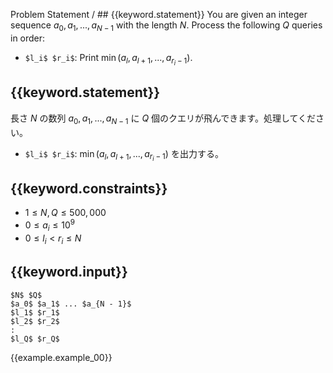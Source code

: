 Problem Statement / ## {{keyword.statement}}
You are given an integer sequence $a_0, a_1, ..., a_{N-1}$ with the length $N$.
Process the following $Q$ queries in order:

- `$l_i$ $r_i$`: Print $\min(a_l, a_{l+1}, ..., a_{r_i - 1})$.

## {{keyword.statement}}
長さ $N$ の数列 $a_0, a_1, ..., a_{N-1}$ に $Q$ 個のクエリが飛んできます。処理してください。

- `$l_i$ $r_i$`: $\min(a_l, a_{l+1}, ..., a_{r_i - 1})$ を出力する。

## {{keyword.constraints}}

- $1 \leq N, Q \leq 500,000$
- $0 \leq a_i \leq 10^9$
- $0 \leq l_i < r_i \leq N$

## {{keyword.input}}

~~~
$N$ $Q$
$a_0$ $a_1$ ... $a_{N - 1}$
$l_1$ $r_1$
$l_2$ $r_2$
:
$l_Q$ $r_Q$
~~~

{{example.example_00}}
